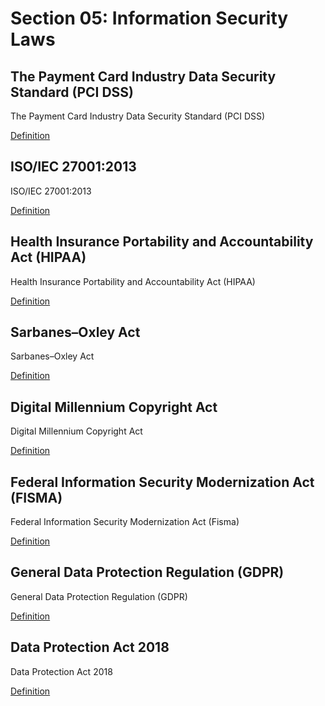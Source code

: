 # Section 05: Information Security Laws

## The Payment Card Industry Data Security Standard (PCI DSS)
The Payment Card Industry Data Security Standard (PCI DSS)

[Definition](../../definitions/definitions_P.md#the-payment-card-industry-data-security-standard)

## ISO/IEC 27001:2013
ISO/IEC 27001:2013

[Definition](../../definitions/definitions_I.md#iso-27001)

## Health Insurance Portability and Accountability Act (HIPAA)
Health Insurance Portability and Accountability Act (HIPAA)

[Definition](../../definitions/definitions_H.md#health-insurance-portability-and-accountability-act)

## Sarbanes–Oxley Act
Sarbanes–Oxley Act

[Definition](../../definitions/definitions_S.md#sarbanesoxley-act)

## Digital Millennium Copyright Act
Digital Millennium Copyright Act

[Definition](../../definitions/definitions_D.md#digital-millennium-copyright-act)

## Federal Information Security Modernization Act (FISMA)
Federal Information Security Modernization Act (Fisma)

[Definition](../../definitions/definitions_F.md#federal-information-security-modernization-act)

## General Data Protection Regulation (GDPR)
General Data Protection Regulation (GDPR)

[Definition](../../definitions/definitions_G.md#general-data-protection-regulation)

## Data Protection Act 2018
Data Protection Act 2018

[Definition](../../definitions/definitions_D.md#data-protection-act-2018)
